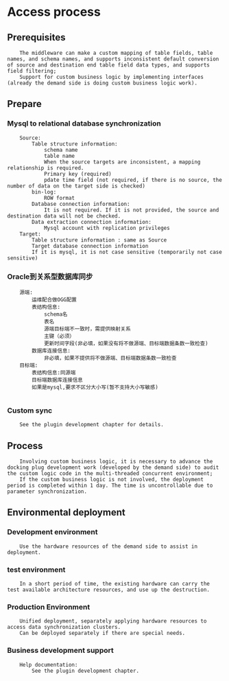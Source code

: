 # Access process
	
## Prerequisites
```
	The middleware can make a custom mapping of table fields, table names, and schema names, and supports inconsistent default conversion of source and destination end table field data types, and supports field filtering;
	Support for custom business logic by implementing interfaces (already the demand side is doing custom business logic work).
```
		
## Prepare
### Mysql to relational database synchronization
```
	Source:
		Table structure information:
			schema name
			table name
			When the source targets are inconsistent, a mapping relationship is required.
			Primary key (required)
			pdate time field (not required, if there is no source, the number of data on the target side is checked)
		bin-log:
			ROW format
		Database connection information:
			It is not required. If it is not provided, the source and destination data will not be checked.
		Data extraction connection information:
			Mysql account with replication privileges
    Target:
    	Table structure information : same as Source
    	Target database connection information	
    	If it is mysql, it is not case sensitive (temporarily not case sensitive)
```
[//]: # (todo)
### Oracle到关系型数据库同步

```
	源端:
		运维配合做OGG配置
		表结构信息:
			schema名
			表名
			源端目标端不一致时，需提供映射关系
			主键（必须）
			更新时间字段(非必填，如果没有将不做源端、目标端数据条数一致检查)
		数据库连接信息:
			非必填，如果不提供将不做源端、目标端数据条数一致检查
    目标端:
    	表结构信息:同源端
    	目标端数据库连接信息
    	如果是mysql,要求不区分大小写(暂不支持大小写敏感)
		
```

### Custom sync
```
	See the plugin development chapter for details.
```


## Process
```
	Involving custom business logic, it is necessary to advance the docking plug development work (developed by the demand side) to audit the custom logic code in the multi-threaded concurrent environment;
	If the custom business logic is not involved, the deployment period is completed within 1 day. The time is uncontrollable due to parameter synchronization.
```

## Environmental deployment

### Development environment
```
	Use the hardware resources of the demand side to assist in deployment.
```
	

### test environment
```
	In a short period of time, the existing hardware can carry the test available architecture resources, and use up the destruction.
```

### Production Environment
```
	Unified deployment, separately applying hardware resources to access data synchronization clusters.
	Can be deployed separately if there are special needs.
```

### Business development support
```
	Help documentation:
		See the plugin development chapter.
```

